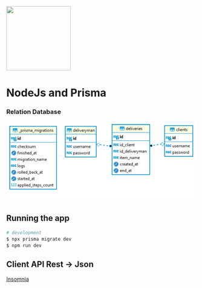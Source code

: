 <img width="170" text-align="center" height="170" src="https://i.pinimg.com/originals/79/64/83/796483ae19e58f77dafca3e5d4f3e06e.png">

# NodeJs and Prisma

### Relation Database

![Alt text](/assets/diagrma.png?raw=true "Title")

## Running the app

```bash
# development
$ npx prisma migrate dev
$ npm run dev
```

## Client API Rest -> Json 

[Insomnia](https://github.com/igordev2/node-delivery/blob/main/assets/insomnia.json)
